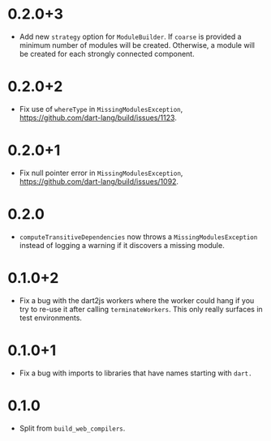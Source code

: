 # 0.2.0+3

- Add new `strategy` option for `ModuleBuilder`. If `coarse` is provided a
  minimum number of modules will be created. Otherwise, a module will be
  created for each strongly connected component.

# 0.2.0+2

- Fix use of `whereType` in `MissingModulesException`,
  https://github.com/dart-lang/build/issues/1123.

# 0.2.0+1

- Fix null pointer error in `MissingModulesException`,
  https://github.com/dart-lang/build/issues/1092.

# 0.2.0

- `computeTransitiveDependencies` now throws a `MissingModulesException` instead
  of logging a warning if it discovers a missing module.

# 0.1.0+2

- Fix a bug with the dart2js workers where the worker could hang if you try to
  re-use it after calling `terminateWorkers`. This only really surfaces in test
  environments.

# 0.1.0+1

- Fix a bug with imports to libraries that have names starting with `dart.`

# 0.1.0

- Split from `build_web_compilers`.
